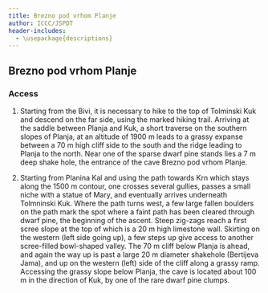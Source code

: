 ```yaml
---
title: Brezno pod vrhom Planje
author: ICCC/JSPDT
header-includes:
  - \usepackage{descriptions}
---
```


## Brezno pod vrhom Planje

### Access

1. Starting from the Bivi, it is necessary to hike to the top of Tolminski Kuk and descend on the far side, using the marked hiking trail. Arriving at the saddle between Planja and Kuk, a short traverse on the southern slopes of Planja, at an altitude of 1900 m leads to a grassy expanse between a 70 m high cliff side to the south and the ridge leading to Planja to the north.
   Near one of the sparse dwarf pine stands lies a 7 m deep shake hole, the entrance of the cave Brezno pod vrhom Planje.

2. Starting from Planina Kal and using the path towards Krn which stays along the 1500 m contour, one crosses several gullies, passes a small niche with a statue of Mary, and eventually arrives underneath Tolmninski Kuk.
   Where the path turns west, a few large fallen boulders on the path mark the spot where a faint path has been cleared through dwarf pine, the beginning of the ascent.
   Steep zig-zags reach a first scree slope at the top of which is a 20 m high limestone wall.
   Skirting on the western (left side going up), a few steps up give access to another scree-filled bowl-shaped valley.
   The 70 m cliff below Planja is ahead, and again the way up is past a large 20 m diameter shakehole (Bertijeva Jama), and up on the western (left) side of the cliff along a grassy ramp.
   Accessing the grassy slope below Planja, the cave is located about 100 m in the direction of Kuk, by one of the rare dwarf pine clumps.

<!-- \CenteredFigure{../../outputs/Planja_routes.png} -->

<!--\CenteredFigure{../../outputs/brezno_pod_vrhom_planje_plan.pdf}>

<!-- \CenteredFigure{../../outputs/brezno_pod_vrhom_planje_ee.pdf} -->

<!--\TopFullWidthFigure{../outputs/Planja_routes.png}{Map of the Migovec plateau highlighting the access trails to different cave entrances}{Zemljevid planote Migovec z označenimi dostopnimi potmi do različnih jamskih vhodov}{\smalltriangle{90}}
-->
